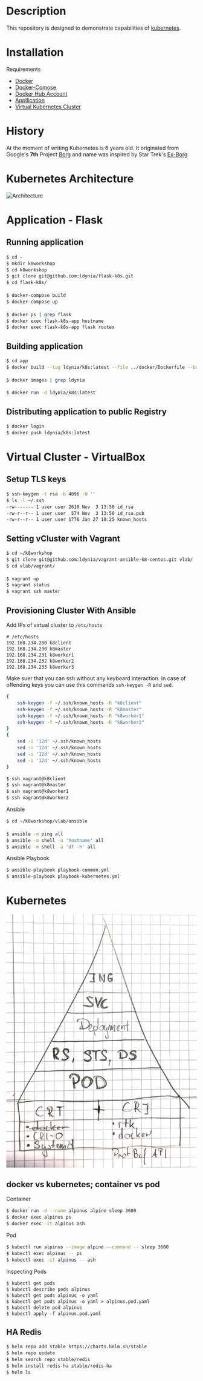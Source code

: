 # Description

This repository is designed to demonstrate capabilities of [kubernetes](https://kubernetes.io/).

# Installation

Requirements

* [Docker](https://docs.docker.com/)
* [Docker-Comose](https://docs.docker.com/compose/install/)
* [Docker Hub Account](https://hub.docker.com/)
* [Appllication](https://github.com/ldynia/flask-k8s)
* [Virtual Kubernetes Cluster](https://github.com/ldynia/vagrant-vlab)

# History

At the moment of writing Kubernetes is 6 years old. It originated from Google's **7th** Project [Borg](https://www.gcppodcast.com/post/episode-46-borg-and-k8s-with-john-wilkes/) and name was inspired by Star Trek's [Ex-Borg](https://en.wikipedia.org/wiki/Seven_of_Nine).

# Kubernetes Architecture

![Architecture](https://miro.medium.com/max/2400/1*HXbT0c4Q5XaiCIp6y3VMvw.png)

# Application - Flask

## Running application

```bash
$ cd ~
$ mkdir k8workshop
$ cd k8workshop
$ git clone git@github.com:ldynia/flask-k8s.git
$ cd flask-k8s/

$ docker-compose build
$ docker-compose up

$ docker ps | grep flask
$ docker exec flask-k8s-app hostname
$ docker exec flask-k8s-app flask routes
```


## Building application

```bash
$ cd app
$ docker build --tag ldynia/k8s:latest --file ../docker/Dockerfile --build-arg APP_COLOR=green .

$ docker images | grep ldynia

$ docker run -d ldynia/k8s:latest
```

## Distributing application to public Registry

```bash
$ docker login
$ docker push ldynia/k8s:latest
```

# Virtual Cluster - VirtualBox

## Setup TLS keys

```bash
$ ssh-keygen -t rsa -b 4096 -N ''
$ ls -l ~/.ssh
-rw------- 1 user user 2610 Nov  3 13:50 id_rsa
-rw-r--r-- 1 user user  574 Nov  3 13:50 id_rsa.pub
-rw-r--r-- 1 user user 1776 Jan 27 10:25 known_hosts
```

## Setting vCluster with Vagrant

```bash
$ cd ~/k8workshop
$ git clone git@github.com:ldynia/vagrant-ansible-k8-centos.git vlab/
$ cd vlab/vagrant/

$ vagrant up
$ vagrant status
$ vagrant ssh master
```

## Provisioning Cluster With Ansible

Add IPs of virtual cluster to `/etc/hosts`

```
# /etc/hosts
192.168.234.200 k8client
192.168.234.230 k8master
192.168.234.231 k8worker1
192.168.234.232 k8worker2
192.168.234.233 k8worker3
```

Make suer that you can ssh without any keyboard interaction. In case of offending keys you can use this commands `ssh-keygen -R` and `sed`.

```bash
{
    ssh-keygen -f ~/.ssh/known_hosts -R "k8client"
    ssh-keygen -f ~/.ssh/known_hosts -R "k8master"
    ssh-keygen -f ~/.ssh/known_hosts -R "k8worker1"
    ssh-keygen -f ~/.ssh/known_hosts -R "k8worker2"
}
{
    sed -i '12d' ~/.ssh/known_hosts
    sed -i '12d' ~/.ssh/known_hosts
    sed -i '12d' ~/.ssh/known_hosts
    sed -i '12d' ~/.ssh/known_hosts
}
```

```bash
$ ssh vagrant@k8client
$ ssh vagrant@k8master
$ ssh vagrant@k8worker1
$ ssh vagrant@k8worker2
```

Ansible

```bash
$ cd ~/k8workshop/vlab/ansible

$ ansible -m ping all
$ ansible -m shell -a 'hostname' all
$ ansible -m shell -a 'df -h' all
```

Ansible Playbook

```bash
$ ansible-playbook playbook-common.yml
$ ansible-playbook playbook-kubernetes.yml
```

# Kubernetes

![kubernetes constructs](./img/pyramid.jpg)

## docker vs kubernetes; container vs pod

Container

```bash
$ docker run -d --name alpinus alpine sleep 3600
$ docker exec alpinus ps
$ docker exec -it alpinus ash
```

Pod

```bash
$ kubectl run alpinus --image alpine --command -- sleep 3600
$ kubectl exec alpinus -- ps
$ kubectl exec -it alpinus -- ash
```

Inspecting Pods
```
$ kubectl get pods
$ kubectl describe pods alpinus
$ kubectl get pods alpinus -o yaml
$ kubectl get pods alpinus -o yaml > alpinus.pod.yaml
$ kubectl delete pod alpinus
$ kubectl apply -f alpinus.pod.yaml
```

## HA Redis

```bash
$ helm repo add stable https://charts.helm.sh/stable
$ helm repo update
$ helm search repo stable/redis
$ helm install redis-ha stable/redis-ha
$ helm ls
```
